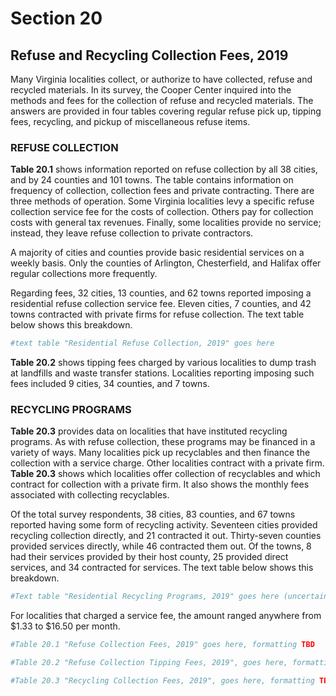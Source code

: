# Section 20

## Refuse and Recycling Collection Fees, 2019

Many Virginia localities collect, or authorize to have collected,  refuse  and  recycled  materials.  In  its  survey,  the  Cooper Center inquired into the methods and fees for the collection  of  refuse  and  recycled  materials.  The  answers  are provided in four tables covering regular refuse pick up, tipping fees, recycling, and pickup of miscellaneous refuse items.

### REFUSE COLLECTION
**Table 20.1** shows information reported on refuse collection by all 38 cities, and by 24 counties and 101 towns. The table contains information on frequency of collection, collection fees  and  private  contracting.  There  are  three  methods  of  operation.  Some  Virginia  localities  levy  a  specific  refuse collection service fee for the costs of collection. Others pay for collection costs with general tax revenues. Finally, some localities provide no service; instead, they leave refuse collection to private contractors. 

A  majority  of  cities  and  counties  provide  basic  residential  services  on  a  weekly  basis.  Only  the  counties  of  Arlington, Chesterfield, and Halifax offer regular collections more frequently.

Regarding  fees,  32  cities,  13  counties,  and  62  towns  reported  imposing  a  residential  refuse  collection  service  fee. Eleven cities, 7 counties, and 42 towns contracted with private firms  for  refuse  collection.  The  text  table  below  shows this breakdown.


```r
#text table "Residential Refuse Collection, 2019" goes here
```

**Table 20.2** shows tipping fees charged by various localities  to  dump  trash  at  landfills  and  waste  transfer  stations.  Localities  reporting  imposing  such  fees  included  9  cities,  34 counties, and 7 towns.

### RECYCLING PROGRAMS
**Table 20.3** provides data on localities that have instituted recycling  programs.  As  with  refuse  collection,  these  programs may be financed in a variety of ways. Many localities pick  up  recyclables  and  then  finance  the  collection  with  a  service  charge.  Other  localities  contract  with  a  private  firm. **Table 20.3** shows which localities offer collection of recyclables and which contract for collection with a private firm. It also shows the monthly fees associated with collecting recyclables.

Of  the  total  survey  respondents,  38  cities,  83  counties, and 67 towns reported having some form of recycling activity.  Seventeen  cities  provided  recycling  collection  directly,  and  21  contracted  it  out.  Thirty-seven  counties  provided services directly, while 46 contracted them out. Of the towns, 8 had their services provided by their host county, 25 provided direct services, and 34 contracted for services. The text table below shows this breakdown.


```r
#Text table "Residential Recycling Programs, 2019" goes here (uncertain if these text tables are queryable from the database, or if they were created out of calculations from te the data, or something else entirely)
```

For  localities  that  charged  a  service  fee,  the  amount  ranged anywhere from \$1.33 to $16.50 per month.


```r
#Table 20.1 "Refuse Collection Fees, 2019" goes here, formatting TBD

#Table 20.2 "Refuse Collection Tipping Fees, 2019", goes here, formatting TBD

#Table 20.3 "Recycling Collection Fees, 2019", goes here, formatting TBD
```
